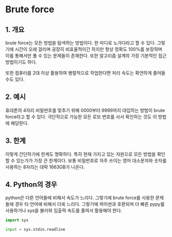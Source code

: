 # **Brute force**

## 1. 개요
brute force는 모든 방법을 탐색하는 방법이다. 한 마디로 노가다라고 할 수 있다.
그렇기에 시간이 오래 걸리며 굉장히 비효울적이긴 하지만 항상 정확도 100%를 보장하며 이를 통해서만 풀 수 있는 문제들이 존재한다.
또한 알고리즘 설계의 가장 기본적인 접근 방법이기도 하다. 
  
또한 컴퓨터를 2대 이상 활용하여 병렬적으로 작업한다면 처리 속도는 확연하게 줄어들 수도 있다. 


## 2. 예시
휴대폰의 4자리 비밀번호를 맞추기 위해 0000부터 9999까지 대입하는 방법이 brute force라고 할 수 있다.
극단적으로 가능한 모든 로또 번호를 사서 확인하는 것도 이 방법에 해당한다.


## 3. 한계
이렇게 간단하기에 한계도 명확하다. 특히 현재 가지고 있는 자원으로 모든 방법을 확인할 수 있는가가 가장 큰 한계이다.
보통 비밀번호로 자주 쓰이는 영어 대소문자와 숫자를 사용하는 8자리는 대략 1663GB가 나온다.


## 4. Python의 경우
python은 다른 언어들에 비해서 속도가 느리다. 그렇기에 brute force를 사용한 문제들에 경우 타 언어에 비해서 더욱 느리다. 
그렇기에 파이썬과 호환되며 더 빠른 pypy를 사용하거나 sys을 불러와 입출력 속도를 줄여서 활용해야 한다.

```python
import sys

input = sys.stdin.readline
```
